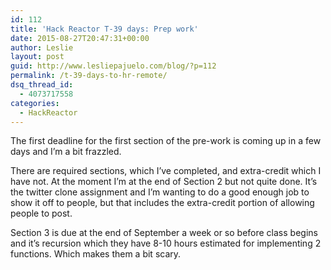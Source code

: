 ```yaml
---
id: 112
title: 'Hack Reactor T-39 days: Prep work'
date: 2015-08-27T20:47:31+00:00
author: Leslie
layout: post
guid: http://www.lesliepajuelo.com/blog/?p=112
permalink: /t-39-days-to-hr-remote/
dsq_thread_id:
  - 4073717558
categories:
  - HackReactor
---
```

The first deadline for the first section of the pre-work is coming up in a few days and I&#8217;m a bit frazzled.

There are required sections, which I&#8217;ve completed, and extra-credit which I have not. At the moment I&#8217;m at the end of Section 2 but not quite done. It&#8217;s the twitter clone assignment and I&#8217;m wanting to do a good enough job to show it off to people, but that includes the extra-credit portion of allowing people to post. 

Section 3 is due at the end of September a week or so before class begins and it&#8217;s recursion which they have 8-10 hours estimated for implementing 2 functions. Which makes them a bit scary.